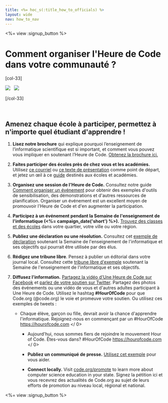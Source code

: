 ```yaml
---
title: <%= hoc_s(:title_how_to_officials) %>
layout: wide
nav: how_to_nav
---
```

<%= view :signup_button %>

# Comment organiser l'Heure de Code dans votre communauté ?

[col-33]

![](/images/fit-275/highlight-obama.png)&nbsp;&nbsp;&nbsp;![](/images/fit-246/dan.jpg)

[/col-33]

<p style="clear:both">&nbsp;</p>

## Amenez chaque école à participer, permettez à n'importe quel étudiant d'apprendre !

1. **Lisez notre brochure** qui explique pourquoi l’enseignement de l’informatique scientifique est si important, et comment vous pouvez vous impliquer en soutenant l’Heure de Code. [Obtenez la brochure ici.](/files/hoc-one-pager.pdf)

2. **Faites participer des écoles près de chez vous et les académies.** Utilisez [ce courriel](<%= resolve_url('/promote/resources#sample-emails') %>) ou [ce texte de présentation](<%= resolve_url('/promote/stats') %>) comme point de départ, et jetez un œil à ce [guide](<%= resolve_url('/how-to') %>) destinés aux écoles et académies.

3. **Organisez une session de l'Heure de Code.** Consultez notre guide [Comment organiser un événement](<%= resolve_url('/how-to/events') %>) pour obtenir des exemples d'outils de sensibilisation, des démonstrations et d'autres ressources de planification. Organiser un événement est un excellent moyen de promouvoir l'Heure de Code et d'en augmenter la participation.

4. **Participez à un événement pendant la Semaine de l'enseignement de l'informatique (<%= campaign_date('short') %>).** [Trouvez des classes et des écoles](<%= resolve_url('/events') %>) dans votre quartier, votre ville ou votre région.

5. **Publiez une déclaration ou une résolution.** Consultez cet [exemple de déclaration](<%= resolve_url('resources/proclamation') %>) soutenant la Semaine de l'enseignement de l'informatique et ses objectifs qui pourrait être utilisée par des élus.

6. **Rédigez une tribune libre**. Pensez à publier un éditorial dans votre journal local. Consultez cette [tribune libre d'exemple](<%= resolve_url('/promote/op-ed') %>) soutenant la Semaine de l'enseignement de l'informatique et ses objectifs.

7. **Diffusez l'information.** [Partagez la vidéo d'Une Heure de Code sur Facebook](https://www.facebook.com/sharer/sharer.php?u=http%3A%2F%2Fhourofcode.com%2Fus) et [parlez de votre soutien sur Twitter](https://twitter.com/intent/tweet?url=http%3A%2F%2Fhourofcode.com&text=I%27m%20participating%20in%20this%20year%27s%20%23HourOfCode%2C%20are%20you%3F%20%40codeorg&original_referer=https%3A%2F%2Fwww.google.com%2Furl%3Fq%3Dhttps%253A%252F%252Ftwitter.com%252Fshare%253Fhashtags%253D%2526amp%253Brelated%253Dcodeorg%2526amp%253Btext%253DI%252527m%252Bparticipating%252Bin%252Bthis%252Byear%252527s%252B%252523HourOfCode%25252C%252Bare%252Byou%25253F%252B%252540codeorg%2526amp%253Burl%253Dhttp%25253A%25252F%25252Fhourofcode.com%26sa%3DD%26sntz%3D1%26usg%3DAFQjCNE1GLTUbKZfMlEh9Aj5w0iswz6PYQ&related=codeorg&hashtags=). Partagez des photos des événements ou une vidéo de vous et d'autres adultes participant à Une Heure de Code. Utilisez le hashtag **#HourOfCode** pour que Code.org (@code.org) le voie et promeuve votre soutien. Ou utilisez ces exemples de tweets :
    
    - Chaque élève, garçon ou fille, devrait avoir la chance d'apprendre l'informatique. Rejoignez-nous en commençant par un #HourOfCode  https://hourofcode.com </ 0></li> 
        
        - Aujourd'hui, nous sommes fiers de rejoindre le mouvement Hour of Code. Êtes-vous dans? #HourOfCode  https://hourofcode.com </ 0>   
              
            </li> </ul></li> 
            
            - **Publiez un communiqué de presse.** [Utilisez cet exemple](<%= resolve_url('/promote/official-press-release') %>) pour vous aider.
            
            - **Connect locally.** Visit [code.org/promote](<%= codeorg_url('/promote') %>) to learn more about computer science education in your state. Signez la pétition ici et vous recevrez des actualités de Code.org au sujet de leurs efforts de promotion au niveau local, régional et national.</ol> 
            
            <%= view :signup_button %>